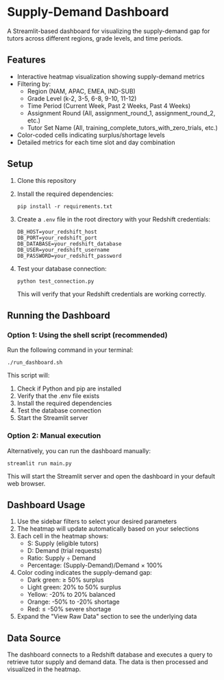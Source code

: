 # Supply-Demand Dashboard

A Streamlit-based dashboard for visualizing the supply-demand gap for tutors across different regions, grade levels, and time periods.

## Features

- Interactive heatmap visualization showing supply-demand metrics
- Filtering by:
  - Region (NAM, APAC, EMEA, IND-SUB)
  - Grade Level (k-2, 3-5, 6-8, 9-10, 11-12)
  - Time Period (Current Week, Past 2 Weeks, Past 4 Weeks)
  - Assignment Round (All, assignment_round_1, assignment_round_2, etc.)
  - Tutor Set Name (All, training_complete_tutors_with_zero_trials, etc.)
- Color-coded cells indicating surplus/shortage levels
- Detailed metrics for each time slot and day combination

## Setup

1. Clone this repository
2. Install the required dependencies:
   ```
   pip install -r requirements.txt
   ```
3. Create a `.env` file in the root directory with your Redshift credentials:
   ```
   DB_HOST=your_redshift_host
   DB_PORT=your_redshift_port
   DB_DATABASE=your_redshift_database
   DB_USER=your_redshift_username
   DB_PASSWORD=your_redshift_password
   ```

4. Test your database connection:
   ```
   python test_connection.py
   ```
   This will verify that your Redshift credentials are working correctly.

## Running the Dashboard

### Option 1: Using the shell script (recommended)

Run the following command in your terminal:

```
./run_dashboard.sh
```

This script will:
1. Check if Python and pip are installed
2. Verify that the .env file exists
3. Install the required dependencies
4. Test the database connection
5. Start the Streamlit server

### Option 2: Manual execution

Alternatively, you can run the dashboard manually:

```
streamlit run main.py
```

This will start the Streamlit server and open the dashboard in your default web browser.

## Dashboard Usage

1. Use the sidebar filters to select your desired parameters
2. The heatmap will update automatically based on your selections
3. Each cell in the heatmap shows:
   - S: Supply (eligible tutors)
   - D: Demand (trial requests)
   - Ratio: Supply ÷ Demand
   - Percentage: (Supply-Demand)/Demand × 100%
4. Color coding indicates the supply-demand gap:
   - Dark green: ≥ 50% surplus
   - Light green: 20% to 50% surplus
   - Yellow: -20% to 20% balanced
   - Orange: -50% to -20% shortage
   - Red: ≤ -50% severe shortage
5. Expand the "View Raw Data" section to see the underlying data

## Data Source

The dashboard connects to a Redshift database and executes a query to retrieve tutor supply and demand data. The data is then processed and visualized in the heatmap.